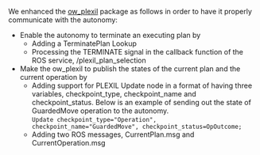 We enhanced the [ow_plexil](https://github.com/nasa/ow_autonomy) package as follows in order to have it properly communicate with the autonomy:

   - Enable the autonomy to terminate an executing plan by
      * Adding a TerminatePlan Lookup
      * Processing the TERMINATE signal in the callback function of the ROS service, /plexil_plan_selection
   - Make the ow_plexil to publish the states of the current plan and the current operation by
      * Adding support for PLEXIL Update node in a format of having three variables, checkpoint_type, checkpoint_name and checkpoint_status. Below is an example of sending out the state of GuardedMove operation to the autonomy. </br>
      `Update checkpoint_type="Operation", checkpoint_name="GuardedMove", checkpoint_status=OpOutcome;`
      * Adding two ROS messages, CurrentPlan.msg and CurrentOperation.msg
